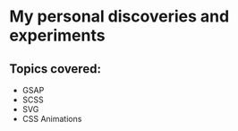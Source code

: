 # My personal discoveries and experiments 

## Topics covered: 
- GSAP
- SCSS
- SVG
- CSS Animations